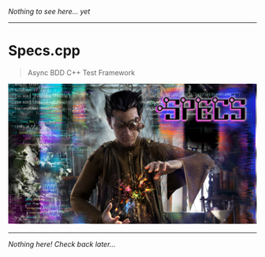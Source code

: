_Nothing to see here... yet_

---

# Specs.cpp

> Async BDD C++ Test Framework

![Spec.cpp](https://raw.githubusercontent.com/mrowrpurr/Spec.cpp/main/Images/Logo.png)

---

_Nothing here! Check back later..._

